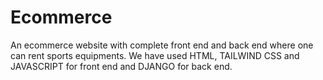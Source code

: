 # Ecommerce
An ecommerce website with complete front end and back end where one can rent sports equipments. We have used HTML, TAILWIND CSS and JAVASCRIPT for front end and DJANGO for back end.
